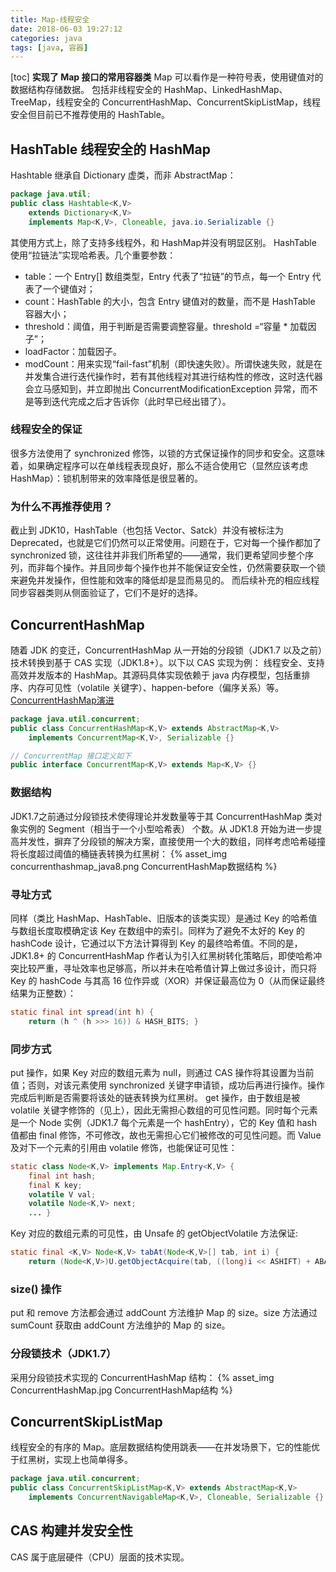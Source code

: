 ```yaml
---
title: Map-线程安全
date: 2018-06-03 19:27:12
categories: java
tags: [java, 容器]
---
```

[toc]
**实现了 Map 接口的常用容器类**
Map 可以看作是一种符号表，使用键值对的数据结构存储数据。
包括非线程安全的 HashMap、LinkedHashMap、TreeMap，线程安全的 ConcurrentHashMap、ConcurrentSkipListMap，线程安全但目前已不推荐使用的 HashTable。

## HashTable 线程安全的 HashMap
Hashtable 继承自 Dictionary 虚类，而非 AbstractMap：
```java
package java.util;
public class Hashtable<K,V>
    extends Dictionary<K,V>
    implements Map<K,V>, Cloneable, java.io.Serializable {}
```
其使用方式上，除了支持多线程外，和 HashMap并没有明显区别。
HashTable 使用“拉链法”实现哈希表。几个重要参数：
* table：一个 Entry[] 数组类型，Entry 代表了“拉链”的节点，每一个 Entry 代表了一个键值对；
* count：HashTable 的大小，包含 Entry 键值对的数量，而不是 HashTable 容器大小；
* threshold：阈值，用于判断是否需要调整容量。threshold =“容量 * 加载因子”；
* loadFactor：加载因子。
* modCount：用来实现“fail-fast”机制（即快速失败）。所谓快速失败，就是在并发集合进行迭代操作时，若有其他线程对其进行结构性的修改，这时迭代器会立马感知到，并立即抛出 ConcurrentModificationException 异常，而不是等到迭代完成之后才告诉你（此时早已经出错了）。

### 线程安全的保证
很多方法使用了 synchronized 修饰，以锁的方式保证操作的同步和安全。这意味着，如果确定程序可以在单线程表现良好，那么不适合使用它（显然应该考虑 HashMap）：锁机制带来的效率降低是很显著的。

### 为什么不再推荐使用？
截止到 JDK10，HashTable（也包括 Vector、Satck）并没有被标注为 Deprecated，也就是它们仍然可以正常使用。问题在于，它对每一个操作都加了 synchronized 锁，这往往并非我们所希望的——通常，我们更希望同步整个序列，而非每个操作。并且同步每个操作也并不能保证安全性，仍然需要获取一个锁来避免并发操作，但性能和效率的降低却是显而易见的。
而后续补充的相应线程同步容器类则从侧面验证了，它们不是好的选择。


## ConcurrentHashMap
随着 JDK 的变迁，ConcurrentHashMap 从一开始的分段锁（JDK1.7 以及之前）技术转换到基于 CAS 实现（JDK1.8+）。以下以 CAS 实现为例：
线程安全、支持高效并发版本的 HashMap。其源码具体实现依赖于 java 内存模型，包括重排序、内存可见性（volatile 关键字）、happen-before（偏序关系）等。[ConcurrentHashMap演进](http://www.jasongj.com/java/concurrenthashmap)
```java
package java.util.concurrent;
public class ConcurrentHashMap<K,V> extends AbstractMap<K,V>
    implements ConcurrentMap<K,V>, Serializable {}

// ConcurrentMap 接口定义如下
public interface ConcurrentMap<K,V> extends Map<K,V> {}
```

### 数据结构
JDK1.7之前通过分段锁技术使得理论并发数量等于其 ConcurrentHashMap 类对象实例的 Segment（相当于一个小型哈希表） 个数。从 JDK1.8 开始为进一步提高并发性，摒弃了分段锁的解决方案，直接使用一个大的数组，同样考虑哈希碰撞将长度超过阈值的桶链表转换为红黑树：
{% asset_img concurrenthashmap_java8.png ConcurrentHashMap数据结构 %}

### 寻址方式
同样（类比 HashMap、HashTable、旧版本的该类实现）是通过 Key 的哈希值与数组长度取模确定该 Key 在数组中的索引。同样为了避免不太好的 Key 的 hashCode 设计，它通过以下方法计算得到 Key 的最终哈希值。不同的是，JDK1.8+ 的 ConcurrentHashMap 作者认为引入红黑树转化策略后，即使哈希冲突比较严重，寻址效率也足够高，所以并未在哈希值计算上做过多设计，而只将 Key 的 hashCode 与其高 16 位作异或（XOR）并保证最高位为 0（从而保证最终结果为正整数）：
```java
static final int spread(int h) {
    return (h ^ (h >>> 16)) & HASH_BITS; }

```

### 同步方式
put 操作，如果 Key 对应的数组元素为 null，则通过 CAS 操作将其设置为当前值；否则，对该元素使用 synchronized 关键字申请锁，成功后再进行操作。操作完成后判断是否需要将该处的链表转换为红黑树。
get 操作，由于数组是被 volatile 关键字修饰的（见上），因此无需担心数组的可见性问题。同时每个元素是一个 Node 实例（JDK1.7 每个元素是一个 hashEntry），它的 Key 值和 hash 值都由 final 修饰，不可修改，故也无需担心它们被修改的可见性问题。而 Value 及对下一个元素的引用由 volatile 修饰，也能保证可见性：
```java
static class Node<K,V> implements Map.Entry<K,V> {
    final int hash;
    final K key;
    volatile V val;
    volatile Node<K,V> next;
    ... }
```

Key 对应的数组元素的可见性，由 Unsafe 的 getObjectVolatile 方法保证:
```java
static final <K,V> Node<K,V> tabAt(Node<K,V>[] tab, int i) {
    return (Node<K,V>)U.getObjectAcquire(tab, ((long)i << ASHIFT) + ABASE); }
```

### size() 操作
put 和 remove 方法都会通过 addCount 方法维护 Map 的 size。size 方法通过 sumCount 获取由 addCount 方法维护的 Map 的 size。

### 分段锁技术（JDK1.7）
采用分段锁技术实现的 ConcurrentHashMap 结构：
{% asset_img ConcurrentHashMap.jpg ConcurrentHashMap结构 %}


## ConcurrentSkipListMap
线程安全的有序的 Map。底层数据结构使用跳表——在并发场景下，它的性能优于红黑树，实现上也简单得多。
```java
package java.util.concurrent;
public class ConcurrentSkipListMap<K,V> extends AbstractMap<K,V>
    implements ConcurrentNavigableMap<K,V>, Cloneable, Serializable {}
```

## CAS 构建并发安全性
CAS 属于底层硬件（CPU）层面的技术实现。